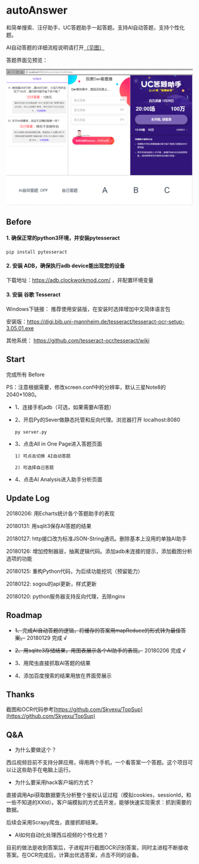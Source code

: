 # autoAnswer

和简单搜索、汪仔助手、UC答题助手一起答题。支持AI自动答题，支持个性化题。

AI自动答题的详细流程说明请打开[（见图）](images/answer-introduce.png)

答题界面见预览：

![](images/answer_view.png)


## Before

#### 1. 确保正常的python3环境，并安装pytesseract

`pip install pytesseract`

#### 2. 安装 ADB，确保执行adb device能出现您的设备

下载地址：https://adb.clockworkmod.com/ ，并配置环境变量

#### 3. 安装 谷歌 Tesseract

Windows下链接： 推荐使用安装版，在安装时选择增加中文简体语言包

安装版：https://digi.bib.uni-mannheim.de/tesseract/tesseract-ocr-setup-3.05.01.exe

其他系统： https://github.com/tesseract-ocr/tesseract/wiki

## Start

完成所有 Before

PS：注意根据需要，修改screen.conf中的分辨率，默认三星Note8的 2040*1080。

+ 1、连接手机adb（可选，如果需要AI答题）

+ 2、开启Py的Sever做静态托管和反向代理。浏览器打开 localhost:8080

  `py server.py`

+ 3、点击All in One Page进入答题页面

  `1) 可点击切换 AI自动答题`

  `2) 可选择自己答题`

+ 4、点击AI Analysis进入助手分析页面

## Update Log

20180206: 用Echarts统计各个答题助手的表现

20180131: 用sqlit3保存AI答题的结果

20180127: http接口改为标准JSON-String通讯。删除基本上没用的单独AI助手

20180126: 增加控制器层，抽离逻辑代码。添加adb未连接的提示，添加截图分析选项的功能

20180125: 重构Python代码，为后续功能挖坑（预留能力）

20180122: sogou的api更新，样式更新

20180120: python服务器支持反向代理，去除nginx

## Roadmap

+ ~~1、完成AI自动答题的逻辑，将缓存的答案用mapReduce的形式转为最佳答案。~~ 20180129 完成 √

+ ~~2、用sqlite3存储结果，用图表展示各个AI助手的表现。~~ 20180206 完成 √

+ 3、用爬虫直接抓取AI答题的结果

+ 4、添加百度搜索的结果用放在界面旁展示

## Thanks

截图和OCR代码参考[https://github.com/Skyexu/TopSup](https://github.com/Skyexu/TopSup)

## Q&A

- 为什么要做这个？

西瓜视频目前不支持分屏应用，得用两个手机，一个看答案一个答题。这个项目可以让这些助手在电脑上运行。

- 为什么要采用hack客户端的方式？

直接调用Api获取数据要先分析整个鉴权认证过程（模拟cookies，sessionId，和一些不知道的XXId）。客户端模拟的方式去开发，能够快速实现需求：抓到需要的数据。

后续会采用Scrapy爬虫，直接抓即结果。

- AI如何自动化处理西瓜视频的个性化题？

目前的做法是收到答案后，子进程并行截图OCR识别答案，同时主进程不断接收答案。在OCR完成后，计算出优选答案，点击不同的设备。